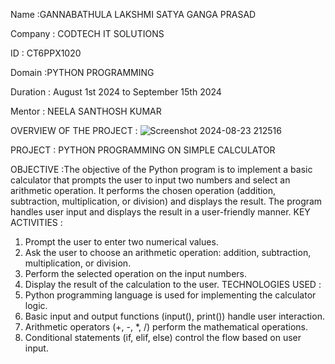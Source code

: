 Name :GANNABATHULA LAKSHMI SATYA GANGA PRASAD

Company : CODTECH IT SOLUTIONS

ID : CT6PPX1020

Domain :PYTHON PROGRAMMING

Duration : August 1st 2024 to September 15th 2024

Mentor : NEELA SANTHOSH KUMAR

OVERVIEW OF THE PROJECT :
![Screenshot 2024-08-23 212516](https://github.com/user-attachments/assets/176175ca-22e7-4d84-a3bc-c1e84fbb9044)

PROJECT : PYTHON PROGRAMMING ON SIMPLE CALCULATOR

OBJECTIVE :The objective of the Python program is to implement a basic calculator that prompts the user to input two numbers and select an arithmetic operation. It performs the chosen operation (addition, 
          subtraction, multiplication, or division) and displays the result. The program handles user input and displays the result in a user-friendly manner.
KEY ACTIVITIES :
  1. Prompt the user to enter two numerical values.
  2. Ask the user to choose an arithmetic operation: addition, subtraction, multiplication, or division.
 3. Perform the selected operation on the input numbers.
 4. Display the result of the calculation to the user.
TECHNOLOGIES USED :
1. Python programming language is used for implementing the calculator logic.
2. Basic input and output functions (input(), print()) handle user interaction.
3. Arithmetic operators (+, -, *, /) perform the mathematical operations.
4. Conditional statements (if, elif, else) control the flow based on user input.
